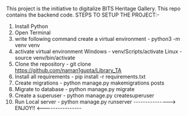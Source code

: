 This project is the initiative to digitalize BITS Heritage Gallery.
This repo contains the backend code.
STEPS TO SETUP THE PROJECT:-
1) Install Python
2) Open Terminal
3) write following command create a virtual environment - python3 -m venv venv
4) activate virtual environment 
    Windows - venv/Scripts/activate
    Linux - source venv/bin/activate
5) Clone the repository - git clone https://github.com/naman1gupta/Library_TA
6) Install all requirements - pip install -r requirements.txt
7) Create migrations - python manage.py makemigrations posts
8) Migrate to database - python manage.py migrate
9) Create a superuser - python manage.py createsuperuser
10) Run Local server - python manage.py runserver
---------------> ENJOY!! <----------------

